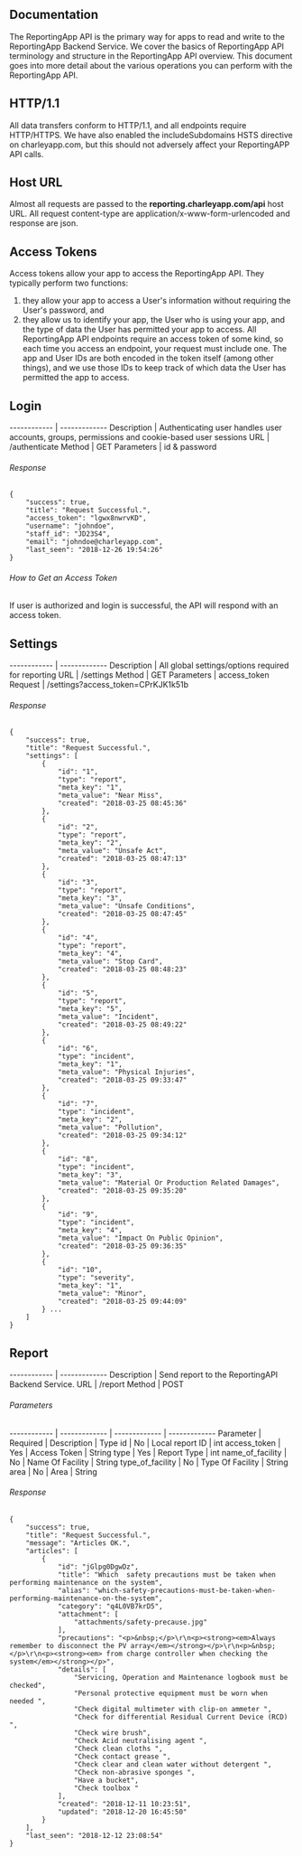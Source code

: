 ## Documentation
The ReportingApp API is the primary way for apps to read and write to the ReportingApp Backend Service. We cover the basics of ReportingApp API terminology and structure in the ReportingApp API overview. This document goes into more detail about the various operations you can perform with the ReportingApp API.

## HTTP/1.1
All data transfers conform to HTTP/1.1, and all endpoints require HTTP/HTTPS. We have also enabled the includeSubdomains HSTS directive on charleyapp.com, but this should not adversely affect your ReportingAPP API calls.

## Host URL
Almost all requests are passed to the **reporting.charleyapp.com/api** host URL. All request content-type are application/x-www-form-urlencoded and response are json.

## Access Tokens
Access tokens allow your app to access the ReportingApp API. They typically perform two functions:

1. they allow your app to access a User's information without requiring the User's password, and
2. they allow us to identify your app, the User who is using your app, and the type of data the User has permitted your app to access.
All ReportingApp API endpoints require an access token of some kind, so each time you access an endpoint, your request must include one.
The app and User IDs are both encoded in the token itself (among other things), and we use those IDs to keep track of which data the User has permitted the app to access.

## Login

------------ | -------------
Description | Authenticating user handles user accounts, groups, permissions and cookie-based user sessions
URL | /authenticate
Method | GET
Parameters | id & password

###### Response
```
{
    "success": true,
    "title": "Request Successful.",
    "access_token": "lgwx8nwrvKD",
    "username": "johndoe",
    "staff_id": "JD23S4",
    "email": "johndoe@charleyapp.com",
    "last_seen": "2018-12-26 19:54:26"
}
```

###### How to Get an Access Token
If user is authorized and login is successful, the API will respond with an access token.

## Settings

------------ | -------------
Description | All global settings/options required for reporting
URL | /settings
Method | GET
Parameters | access_token
Request | /settings?access_token=CPrKJK1k51b

###### Response
```
{
    "success": true,
    "title": "Request Successful.",
    "settings": [
        {
            "id": "1",
            "type": "report",
            "meta_key": "1",
            "meta_value": "Near Miss",
            "created": "2018-03-25 08:45:36"
        },
        {
            "id": "2",
            "type": "report",
            "meta_key": "2",
            "meta_value": "Unsafe Act",
            "created": "2018-03-25 08:47:13"
        },
        {
            "id": "3",
            "type": "report",
            "meta_key": "3",
            "meta_value": "Unsafe Conditions",
            "created": "2018-03-25 08:47:45"
        },
        {
            "id": "4",
            "type": "report",
            "meta_key": "4",
            "meta_value": "Stop Card",
            "created": "2018-03-25 08:48:23"
        },
        {
            "id": "5",
            "type": "report",
            "meta_key": "5",
            "meta_value": "Incident",
            "created": "2018-03-25 08:49:22"
        },
        {
            "id": "6",
            "type": "incident",
            "meta_key": "1",
            "meta_value": "Physical Injuries",
            "created": "2018-03-25 09:33:47"
        },
        {
            "id": "7",
            "type": "incident",
            "meta_key": "2",
            "meta_value": "Pollution",
            "created": "2018-03-25 09:34:12"
        },
        {
            "id": "8",
            "type": "incident",
            "meta_key": "3",
            "meta_value": "Material Or Production Related Damages",
            "created": "2018-03-25 09:35:20"
        },
        {
            "id": "9",
            "type": "incident",
            "meta_key": "4",
            "meta_value": "Impact On Public Opinion",
            "created": "2018-03-25 09:36:35"
        },
        {
            "id": "10",
            "type": "severity",
            "meta_key": "1",
            "meta_value": "Minor",
            "created": "2018-03-25 09:44:09"
        } ...
    ]
}
```

## Report

------------ | -------------
Description | Send report to the ReportingAPI Backend Service.
URL | /report
Method | POST

###### Parameters

------------ | ------------- | ------------- | -------------
Parameter | Required | Description | Type
id | No | Local report ID | int
access_token | Yes | Access Token | String
type | Yes | Report Type | int
name_of_facility | No | Name Of Facility | String
type_of_facility | No | Type Of Facility | String
area | No | Area | String


###### Response
```
{
    "success": true,
    "title": "Request Successful.",
    "message": "Articles OK.",
    "articles": [
        {
            "id": "jGlpg0DgwDz",
            "title": "Which  safety precautions must be taken when performing maintenance on the system",
            "alias": "which-safety-precautions-must-be-taken-when-performing-maintenance-on-the-system",
            "category": "q4L0VB7krD5",
            "attachment": [
                "attachments/safety-precause.jpg"
            ],
            "precautions": "<p>&nbsp;</p>\r\n<p><strong><em>Always remember to disconnect the PV array</em></strong></p>\r\n<p>&nbsp;</p>\r\n<p><strong><em> from charge controller when checking the system</em></strong></p>",
            "details": [
                "Servicing, Operation and Maintenance logbook must be checked",
                "Personal protective equipment must be worn when needed ",
                "Check digital multimeter with clip-on ammeter ",
                "Check for differential Residual Current Device (RCD) ",
                "Check wire brush",
                "Check Acid neutralising agent ",
                "Check clean cloths ",
                "Check contact grease ",
                "Check clear and clean water without detergent ",
                "Check non-abrasive sponges ",
                "Have a bucket",
                "Check toolbox "
            ],
            "created": "2018-12-11 10:23:51",
            "updated": "2018-12-20 16:45:50"
        }
    ],
    "last_seen": "2018-12-12 23:08:54"
}
```

